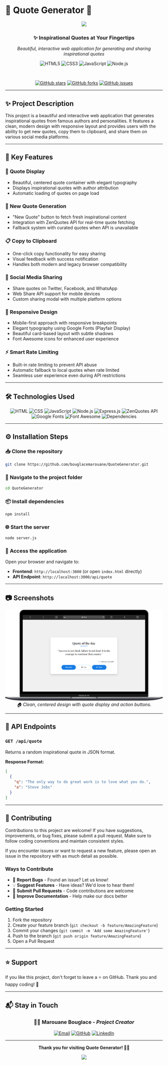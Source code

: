 # 💬 Quote Generator 🌟

<p align="center">
  <img src="https://capsule-render.vercel.app/api?type=waving&color=gradient&height=100&section=header&text=Quote%20Generator&fontSize=40&fontColor=fff&animation=twinkling"/>
</p>

<div align="center">
  <h3>✨ Inspirational Quotes at Your Fingertips</h3>
  <p><em>Beautiful, interactive web application for generating and sharing inspirational quotes</em></p>
  
  ![HTML5](https://img.shields.io/badge/html5-%23E34F26.svg?style=for-the-badge&logo=html5&logoColor=white)
  ![CSS3](https://img.shields.io/badge/css3-%231572B6.svg?style=for-the-badge&logo=css3&logoColor=white)
  ![JavaScript](https://img.shields.io/badge/JavaScript-ES6+-yellow?style=for-the-badge&logo=javascript&logoColor=black)
  ![Node.js](https://img.shields.io/badge/Node.js-18-green?style=for-the-badge&logo=node.js&logoColor=white)
  
  <br>
  
  [![GitHub stars](https://img.shields.io/github/stars/bouglacemarouane/QuoteGenerator?style=social)](https://github.com/bouglacemarouane/QuoteGenerator)
  [![GitHub forks](https://img.shields.io/github/forks/bouglacemarouane/QuoteGenerator?style=social)](https://github.com/bouglacemarouane/QuoteGenerator)
  [![GitHub issues](https://img.shields.io/github/issues/bouglacemarouane/QuoteGenerator)](https://github.com/bouglacemarouane/QuoteGenerator/issues)
</div>

---

## ✨ Project Description

This project is a beautiful and interactive web application that generates inspirational quotes from famous authors and personalities. It features a clean, modern design with responsive layout and provides users with the ability to get new quotes, copy them to clipboard, and share them on various social media platforms.

---

## 🔧 Key Features

### 📝 **Quote Display**
- Beautiful, centered quote container with elegant typography
- Displays inspirational quotes with author attribution
- Automatic loading of quotes on page load

### 🔄 **New Quote Generation**
- "New Quote" button to fetch fresh inspirational content
- Integration with ZenQuotes API for real-time quote fetching
- Fallback system with curated quotes when API is unavailable

### 📋 **Copy to Clipboard**
- One-click copy functionality for easy sharing
- Visual feedback with success notification
- Handles both modern and legacy browser compatibility

### 📱 **Social Media Sharing**
- Share quotes on Twitter, Facebook, and WhatsApp
- Web Share API support for mobile devices
- Custom sharing modal with multiple platform options

### 🎨 **Responsive Design**
- Mobile-first approach with responsive breakpoints
- Elegant typography using Google Fonts (Playfair Display)
- Beautiful card-based layout with subtle shadows
- Font Awesome icons for enhanced user experience

### ⚡ **Smart Rate Limiting**
- Built-in rate limiting to prevent API abuse
- Automatic fallback to local quotes when rate limited
- Seamless user experience even during API restrictions

---

## 🛠️ Technologies Used

<div align="center">

![HTML](https://img.shields.io/badge/HTML-5-orange?logo=html5&logoColor=white) ![CSS](https://img.shields.io/badge/CSS-3-blue?logo=css3&logoColor=white) ![JavaScript](https://img.shields.io/badge/JavaScript-ES6+-yellow?logo=javascript&logoColor=black) ![Node.js](https://img.shields.io/badge/Node.js-18-green?logo=node.js&logoColor=white) ![Express.js](https://img.shields.io/badge/Express.js-Backend-lightgrey?logo=express&logoColor=black) ![ZenQuotes API](https://img.shields.io/badge/API-ZenQuotes-blueviolet?logo=swagger&logoColor=white) ![Google Fonts](https://img.shields.io/badge/Fonts-Google-red?logo=googlefonts&logoColor=white) ![Font Awesome](https://img.shields.io/badge/Icons-Font%20Awesome-528DD7?logo=fontawesome&logoColor=white) ![Dependencies](https://img.shields.io/badge/Dependencies-Express%20%7C%20CORS-lightblue)

</div>

---

## ⚙️ Installation Steps

### 📥 **Clone the repository**
```bash
git clone https://github.com/bouglacemarouane/QuoteGenerator.git
```

### 📂 **Navigate to the project folder**
```bash
cd QuoteGenerator
```

### 📦 **Install dependencies**
```bash
npm install
```

### 🌐 **Start the server**
```bash
node server.js
```

### 🚀 **Access the application**
Open your browser and navigate to:
- **Frontend**: `http://localhost:3000` (or open `index.html` directly)
- **API Endpoint**: `http://localhost:3000/api/quote`

---

## 📷 Screenshots

<p align="center">
  <img src="https://github.com/BouglaceMarouane/QuoteGenerator/blob/ad583670464c58b74b3d2085bc246a4f21f28151/Macbook-Air-.png" alt="Home Screen"/>
  <br>
  <em>🏠 Clean, centered design with quote display and action buttons.</em>
</p>

---

## 🔧 API Endpoints

### `GET /api/quote`
Returns a random inspirational quote in JSON format.

**Response Format:**
```json
[
  {
    "q": "The only way to do great work is to love what you do.",
    "a": "Steve Jobs"
  }
]
```

---

## 🤝 Contributing

Contributions to this project are welcome! If you have suggestions, improvements, or bug fixes, please submit a pull request. Make sure to follow coding conventions and maintain consistent styles.

If you encounter issues or want to request a new feature, please open an issue in the repository with as much detail as possible.

### Ways to Contribute
- 🐛 **Report Bugs** - Found an issue? Let us know!
- 💡 **Suggest Features** - Have ideas? We'd love to hear them!
- 🔧 **Submit Pull Requests** - Code contributions are welcome
- 📖 **Improve Documentation** - Help make our docs better

### Getting Started
1. Fork the repository
2. Create your feature branch (`git checkout -b feature/AmazingFeature`)
3. Commit your changes (`git commit -m 'Add some AmazingFeature'`)
4. Push to the branch (`git push origin feature/AmazingFeature`)
5. Open a Pull Request

---

## ⭐ Support

If you like this project, don't forget to leave a ⭐ on GitHub. Thank you and happy coding! 🚀

---

## 📬 Stay in Touch

<div align="center">

### 👨‍💻 **Marouane Bouglace** - *Project Creator*

[![Email](https://img.shields.io/badge/Email-bouglacemarouane@gmail.com-red?style=for-the-badge&logo=gmail&logoColor=white)](mailto:bouglacemarouane@gmail.com)
[![GitHub](https://img.shields.io/badge/GitHub-bouglacemarouane-black?style=for-the-badge&logo=github&logoColor=white)](https://github.com/bouglacemarouane)
[![LinkedIn](https://img.shields.io/badge/LinkedIn-Marouane%20Bouglace-blue?style=for-the-badge&logo=linkedin&logoColor=white)](https://linkedin.com/in/marouane-bouglace)

</div>

---

<div align="center">

**Thank you for visiting Quote Generator! 💬✨**

</div>

<p align="center">
  <img src="https://capsule-render.vercel.app/api?type=waving&color=gradient&height=60&section=footer"/>
</p>
